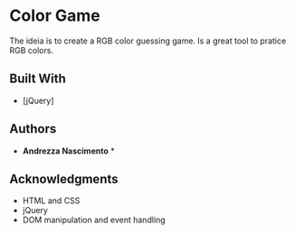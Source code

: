 # Color Game

The ideia is to create a RGB color guessing game. Is a great tool to pratice RGB colors.


## Built With

* [jQuery]


## Authors

* **Andrezza Nascimento** *

## Acknowledgments

* HTML and CSS
* jQuery
* DOM manipulation and event handling
